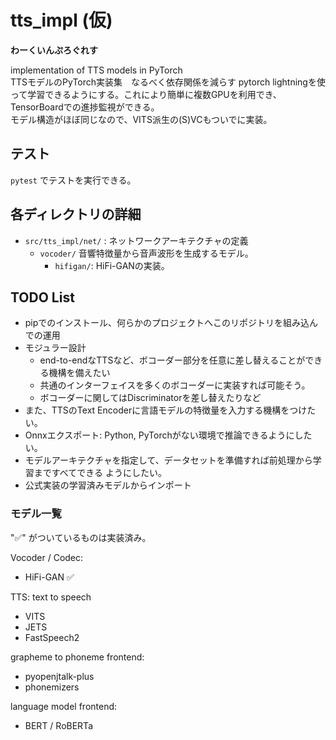# tts_impl (仮)
**わーくいんぷろぐれす**

implementation of TTS models in PyTorch  
TTSモデルのPyTorch実装集　なるべく依存関係を減らす
pytorch lightningを使って学習できるようにする。これにより簡単に複数GPUを利用でき、TensorBoardでの進捗監視ができる。  
モデル構造がほぼ同じなので、VITS派生の(S)VCもついでに実装。


## テスト
`pytest` でテストを実行できる。

## 各ディレクトリの詳細
- `src/tts_impl/net/` : ネットワークアーキテクチャの定義
    - `vocoder/` 音響特徴量から音声波形を生成するモデル。
        - `hifigan/`: HiFi-GANの実装。

## TODO List
- pipでのインストール、何らかのプロジェクトへこのリポジトリを組み込んでの運用
- モジュラー設計
    - end-to-endなTTSなど、ボコーダー部分を任意に差し替えることができる機構を備えたい
    - 共通のインターフェイスを多くのボコーダーに実装すれば可能そう。
    - ボコーダーに関してはDiscriminatorを差し替えたりなど
- また、TTSのText Encoderに言語モデルの特徴量を入力する機構をつけたい。
- Onnxエクスポート: Python, PyTorchがない環境で推論できるようにしたい。
- モデルアーキテクチャを指定して、データセットを準備すれば前処理から学習まですべてできる
ようにしたい。
- 公式実装の学習済みモデルからインポート


### モデル一覧
"✅" がついているものは実装済み。

Vocoder / Codec:
- HiFi-GAN ✅

TTS: text to speech
- VITS
- JETS
- FastSpeech2

grapheme to phoneme frontend: 
- pyopenjtalk-plus
- phonemizers

language model frontend:
- BERT / RoBERTa